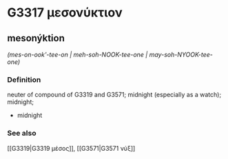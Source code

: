 # G3317 μεσονύκτιον

## mesonýktion

_(mes-on-ook'-tee-on | meh-soh-NOOK-tee-one | may-soh-NYOOK-tee-one)_

### Definition

neuter of compound of G3319 and G3571; midnight (especially as a watch); midnight; 

- midnight

### See also

[[G3319|G3319 μέσος]], [[G3571|G3571 νύξ]]

